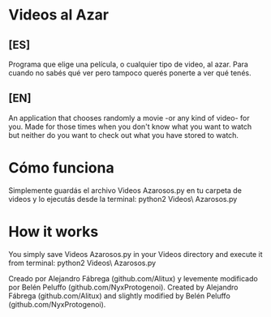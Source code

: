 Videos al Azar
=============

## [ES] ##
Programa que elige una película, o cualquier tipo de video, al azar. Para cuando no sabés qué ver pero tampoco querés ponerte a ver qué tenés.

## [EN] ##
An application that chooses randomly a movie -or any kind of video- for you. Made for those times when you don't know what you want to watch but neither do you want to check out what you have stored to watch.

Cómo funciona
=============
Simplemente guardás el archivo Videos Azarosos.py en tu carpeta de videos y lo ejecutás desde la terminal:
	python2 Videos\ Azarosos.py

How it works
============
You simply save Videos Azarosos.py in your Videos directory and execute it from terminal:
	python2 Videos\ Azarosos.py

Creado por Alejandro Fábrega (github.com/Alitux) y levemente modificado por Belén Peluffo (github.com/NyxProtogenoi).
Created by Alejandro Fábrega (github.com/Alitux) and slightly modified by Belén Peluffo (github.com/NyxProtogenoi).
